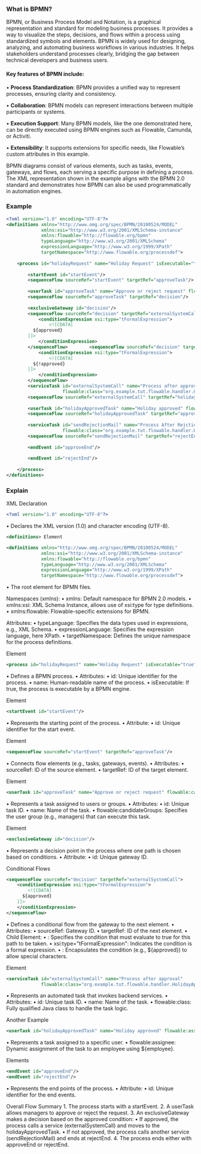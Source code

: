 
### What is BPMN?

BPMN, or Business Process Model and Notation, is a graphical representation and standard for modeling business processes. It provides a way to visualize the steps, decisions, and flows within a process using standardized symbols and elements. BPMN is widely used for designing, analyzing, and automating business workflows in various industries. It helps stakeholders understand processes clearly, bridging the gap between technical developers and business users.

#### Key features of BPMN include:

• **Process Standardization**: BPMN provides a unified way to represent processes, ensuring clarity and consistency.

• **Collaboration**: BPMN models can represent interactions between multiple participants or systems.

• **Execution Support**: Many BPMN models, like the one demonstrated here, can be directly executed using BPMN engines such as Flowable, Camunda, or Activiti.

• **Extensibility**: It supports extensions for specific needs, like Flowable’s custom attributes in this example.

BPMN diagrams consist of various elements, such as tasks, events, gateways, and flows, each serving a specific purpose in defining a process. The XML representation shown in the example aligns with the BPMN 2.0 standard and demonstrates how BPMN can also be used programmatically in automation engines.


### Example

```xml
<?xml version="1.0" encoding="UTF-8"?>  
<definitions xmlns="http://www.omg.org/spec/BPMN/20100524/MODEL"  
             xmlns:xsi="http://www.w3.org/2001/XMLSchema-instance"  
             xmlns:flowable="http://flowable.org/bpmn"  
             typeLanguage="http://www.w3.org/2001/XMLSchema"  
             expressionLanguage="http://www.w3.org/1999/XPath"  
             targetNamespace="http://www.flowable.org/processdef">  
  
    <process id="holidayRequest" name="Holiday Request" isExecutable="true">  
  
        <startEvent id="startEvent"/>  
        <sequenceFlow sourceRef="startEvent" targetRef="approveTask"/>  
  
        <userTask id="approveTask" name="Approve or reject request" flowable:candidateGroups="managers"/>  
        <sequenceFlow sourceRef="approveTask" targetRef="decision"/>  
  
        <exclusiveGateway id="decision"/>  
        <sequenceFlow sourceRef="decision" targetRef="externalSystemCall">  
            <conditionExpression xsi:type="tFormalExpression">  
                <![CDATA[  
          ${approved}  
        ]]>  
            </conditionExpression>  
        </sequenceFlow>        <sequenceFlow sourceRef="decision" targetRef="sendRejectionMail">  
            <conditionExpression xsi:type="tFormalExpression">  
                <![CDATA[  
          ${!approved}  
        ]]>  
            </conditionExpression>  
        </sequenceFlow>  
        <serviceTask id="externalSystemCall" name="Process after approval"  
                     flowable:class="org.example.tut.flowable.handler.HolidayApprovalHandler"/>  
        <sequenceFlow sourceRef="externalSystemCall" targetRef="holidayApprovedTask"/>  
  
        <userTask id="holidayApprovedTask" name="Holiday approved" flowable:assignee="${employee}"/>  
        <sequenceFlow sourceRef="holidayApprovedTask" targetRef="approveEnd"/>  
  
        <serviceTask id="sendRejectionMail" name="Process After Rejction"  
                     flowable:class="org.example.tut.flowable.handler.HolidayRejectionHandler"/>  
        <sequenceFlow sourceRef="sendRejectionMail" targetRef="rejectEnd"/>  
  
        <endEvent id="approveEnd"/>  
  
        <endEvent id="rejectEnd"/>  
  
    </process>  
</definitions>
```

### Explain

XML Declaration

```xml
<?xml version="1.0" encoding="UTF-8"?>
```
•	Declares the XML version (1.0) and character encoding (UTF-8).

```xml
<definitions> Element

<definitions xmlns="http://www.omg.org/spec/BPMN/20100524/MODEL"
             xmlns:xsi="http://www.w3.org/2001/XMLSchema-instance"
             xmlns:flowable="http://flowable.org/bpmn"
             typeLanguage="http://www.w3.org/2001/XMLSchema"
             expressionLanguage="http://www.w3.org/1999/XPath"
             targetNamespace="http://www.flowable.org/processdef">
```

•	The root element for BPMN files.

Namespaces (xmlns):
	•	xmlns: Default namespace for BPMN 2.0 models.
	•	xmlns:xsi: XML Schema Instance, allows use of xsi:type for type definitions.
	•	xmlns:flowable: Flowable-specific extensions for BPMN.
	
Attributes:
	•	typeLanguage: Specifies the data types used in expressions, e.g., XML Schema.
	•	expressionLanguage: Specifies the expression language, here XPath.
	•	targetNamespace: Defines the unique namespace for the process definitions.

<process> Element

```xml
<process id="holidayRequest" name="Holiday Request" isExecutable="true">
```

•	Defines a BPMN process.
•	Attributes:
	•	id: Unique identifier for the process.
	•	name: Human-readable name of the process.
	•	isExecutable: If true, the process is executable by a BPMN engine.

<startEvent> Element

```xml
<startEvent id="startEvent"/>
```
•	Represents the starting point of the process.
•	Attribute:
	•	id: Unique identifier for the start event.

<sequenceFlow> Element

```xml
<sequenceFlow sourceRef="startEvent" targetRef="approveTask"/>
```
•	Connects flow elements (e.g., tasks, gateways, events).
•	Attributes:
	•	sourceRef: ID of the source element.
	•	targetRef: ID of the target element.

<userTask> Element

```xml
<userTask id="approveTask" name="Approve or reject request" flowable:candidateGroups="managers"/>
```
•	Represents a task assigned to users or groups.
•	Attributes:
	•	id: Unique task ID.
	•	name: Name of the task.
	•	flowable:candidateGroups: Specifies the user group (e.g., managers) that can execute this task.

<exclusiveGateway> Element

```xml
<exclusiveGateway id="decision"/>
```
•	Represents a decision point in the process where one path is chosen based on conditions.
•	Attribute:
	•	id: Unique gateway ID.

Conditional Flows

```xml
<sequenceFlow sourceRef="decision" targetRef="externalSystemCall">
    <conditionExpression xsi:type="tFormalExpression">
        <![CDATA[
      ${approved}
    ]]>
    </conditionExpression>
</sequenceFlow>
```
•	Defines a conditional flow from the gateway to the next element.
•	Attributes:
	•	sourceRef: Gateway ID.
	•	targetRef: ID of the next element.
	•	Child Element:
	•	<conditionExpression>: Specifies the condition that must evaluate to true for this path to be taken.
	•	xsi:type="tFormalExpression": Indicates the condition is a formal expression.
	•	<![CDATA[...]]>: Encapsulates the condition (e.g., ${approved}) to allow special characters.

<serviceTask> Element

```xml
<serviceTask id="externalSystemCall" name="Process after approval"
             flowable:class="org.example.tut.flowable.handler.HolidayApprovalHandler"/>
```
•	Represents an automated task that invokes backend services.
•	Attributes:
	•	id: Unique task ID.
	•	name: Name of the task.
	•	flowable:class: Fully qualified Java class to handle the task logic.

Another <userTask> Example

```xml
<userTask id="holidayApprovedTask" name="Holiday approved" flowable:assignee="${employee}"/>
```
•	Represents a task assigned to a specific user.
•	flowable:assignee: Dynamic assignment of the task to an employee using ${employee}.

<endEvent> Elements

```xml
<endEvent id="approveEnd"/>
<endEvent id="rejectEnd"/>
```
•	Represents the end points of the process.
•	Attribute:
	•	id: Unique identifier for the end events.

Overall Flow Summary
	1.	The process starts with a startEvent.
	2.	A userTask allows managers to approve or reject the request.
	3.	An exclusiveGateway makes a decision based on the approved condition:
	•	If approved, the process calls a service (externalSystemCall) and moves to the holidayApprovedTask.
	•	If not approved, the process calls another service (sendRejectionMail) and ends at rejectEnd.
	4.	The process ends either with approveEnd or rejectEnd.